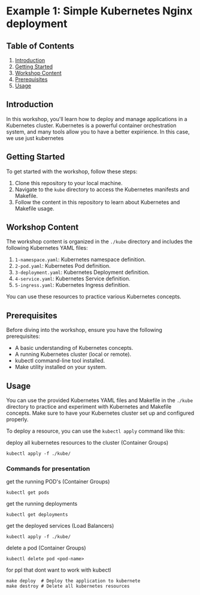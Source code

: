 # Example 1: Simple Kubernetes Nginx deployment

## Table of Contents

1. [Introduction](#introduction)
2. [Getting Started](#getting-started)
3. [Workshop Content](#workshop-content)
4. [Prerequisites](#prerequisites)
5. [Usage](#usage)

## Introduction

In this workshop, you'll learn how to deploy and manage applications in a Kubernetes cluster. Kubernetes is a powerful container orchestration system, and many tools allow you to have a better expirience. In this case, we use just kubernetes

## Getting Started

To get started with the workshop, follow these steps:

1. Clone this repository to your local machine.
2. Navigate to the `kube` directory to access the Kubernetes manifests and Makefile.
3. Follow the content in this repository to learn about Kubernetes and Makefile usage.

## Workshop Content

The workshop content is organized in the `./kube` directory and includes the following Kubernetes YAML files:

1. `1-namespace.yaml`: Kubernetes namespace definition.
2. `2-pod.yaml`: Kubernetes Pod definition.
3. `3-deployment.yaml`: Kubernetes Deployment definition.
4. `4-service.yaml`: Kubernetes Service definition.
5. `5-ingress.yaml`: Kubernetes Ingress definition.

You can use these resources to practice various Kubernetes concepts.

## Prerequisites

Before diving into the workshop, ensure you have the following prerequisites:

- A basic understanding of Kubernetes concepts.
- A running Kubernetes cluster (local or remote).
- kubectl command-line tool installed.
- Make utility installed on your system.

## Usage

You can use the provided Kubernetes YAML files and Makefile in the `./kube` directory to practice and experiment with Kubernetes and Makefile concepts. Make sure to have your Kubernetes cluster set up and configured properly.

To deploy a resource, you can use the `kubectl apply` command like this:

deploy all kubernetes resources to the cluster (Container Groups)

```shell
kubectl apply -f ./kube/
```

### Commands for presentation

get the running POD's (Container Groups)

```shell
kubectl get pods
```

get the running deployments

```shell
kubectl get deployments
```

get the deployed services (Load Balancers)

```shell
kubectl apply -f ./kube/
```

delete a pod (Container Groups)

```shell
kubectl delete pod <pod-name>
```

for ppl that dont want to work with kubectl

```shell
make deploy  # Deploy the application to kubernete
make destroy # Delete all kubernetes resources
```
